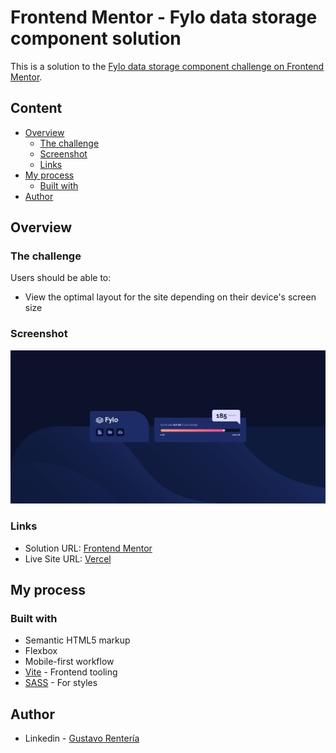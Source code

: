 # Frontend Mentor - Fylo data storage component solution

This is a solution to the [Fylo data storage component challenge on Frontend Mentor](https://www.frontendmentor.io/challenges/fylo-data-storage-component-1dZPRbV5n).

## Content

- [Overview](#overview)
  - [The challenge](#the-challenge)
  - [Screenshot](#screenshot)
  - [Links](#links)
- [My process](#my-process)
  - [Built with](#built-with)
- [Author](#author)

## Overview

### The challenge

Users should be able to:

- View the optimal layout for the site depending on their device's screen size

### Screenshot

![](./screenshot.png)

### Links

- Solution URL: [Frontend Mentor](https://www.frontendmentor.io/solutions/page-created-with-html-vanilla-sass-js-es6-vite-mpsOaPR1xy)
- Live Site URL: [Vercel](https://fylo-data-storage-component-master-fm.vercel.app/)

## My process

### Built with

- Semantic HTML5 markup
- Flexbox
- Mobile-first workflow
- [Vite](https://vitejs.dev/) - Frontend tooling
- [SASS](https://sass-lang.com/) - For styles


## Author

- Linkedin - [Gustavo Rentería](https://www.linkedin.com/in/gustavo-renter%C3%ADa-2b7819218/)
